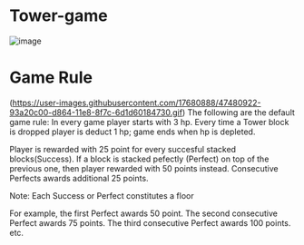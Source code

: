 # Tower-game
![image](https://github.com/user-attachments/assets/5630a795-2489-4d18-bfe5-4815dcd9c0dd)
# Game Rule
(https://user-images.githubusercontent.com/17680888/47480922-93a20c00-d864-11e8-8f7c-6d1d60184730.gif)
The following are the default game rule:
In every game player starts with 3 hp. Every time a Tower block is dropped player is deduct 1 hp; game ends when hp is depleted.

Player is rewarded with 25 point for every succesful stacked blocks(Success). If a block is stacked pefectly (Perfect) on top of the previous one, then player rewarded with 50 points instead. Consecutive Perfects awards additional 25 points.

Note: Each Success or Perfect constitutes a floor

For example, the first Perfect awards 50 point. The second consecutive Perfect awards 75 points. The third consecutive Perfect awards 100 points. etc.
